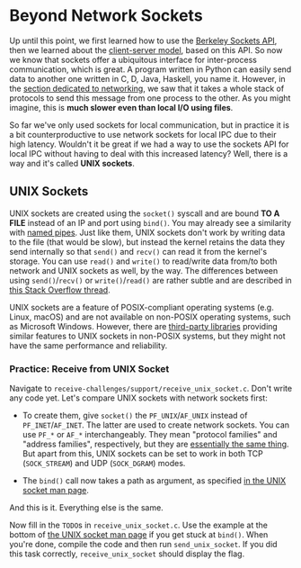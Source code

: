 # Beyond Network Sockets

Up until this point, we first learned how to use the [Berkeley Sockets API](./remote-io.md#api---hail-berkeley-sockets), then we learned about the [client-server model](../../client-server-model/reading/client-server-model.md), based on this API.
So now we know that sockets offer a ubiquitous interface for inter-process communication, which is great.
A program written in Python can easily send data to another one written in C, D, Java, Haskell, you name it.
However, in the [section dedicated to networking](../../networking-101/reading/networking-101.md), we saw that it takes a whole stack of protocols to send this message from one process to the other.
As you might imagine, this is **much slower even than local I/O using files**.

So far we've only used sockets for local communication, but in practice it is a bit counterproductive to use network sockets for local IPC due to their high latency.
Wouldn't it be great if we had a way to use the sockets API for local IPC without having to deal with this increased latency?
Well, there is a way and it's called **UNIX sockets**.

## UNIX Sockets

UNIX sockets are created using the `socket()` syscall and are bound **TO A FILE** instead of an IP and port using `bind()`.
You may already see a similarity with [named pipes](../../pipes/reading/pipes.md#named-pipes---mkfifo).
Just like them, UNIX sockets don't work by writing data to the file (that would be slow), but instead the kernel retains the data they send internally so that `send()` and `recv()` can read it from the kernel's storage.
You can use `read()` and `write()` to read/write data from/to both network and UNIX sockets as well, by the way.
The differences between using `send()`/`recv()` or `write()`/`read()` are rather subtle and are described in [this Stack Overflow thread](https://stackoverflow.com/questions/1790750/what-is-the-difference-between-read-and-recv-and-between-send-and-write).

UNIX sockets are a feature of POSIX-compliant operating systems (e.g. Linux, macOS) and are not available on non-POSIX operating systems, such as Microsoft Windows.
However, there are [third-party libraries](https://crates.io/crates/uds_windows) providing similar features to UNIX sockets in non-POSIX systems, but they might not have the same performance and reliability.

### Practice: Receive from UNIX Socket

Navigate to `receive-challenges/support/receive_unix_socket.c`.
Don't write any code yet.
Let's compare UNIX sockets with network sockets first:

- To create them, give `socket()` the `PF_UNIX`/`AF_UNIX` instead of `PF_INET`/`AF_INET`.
The latter are used to create network sockets.
You can use `PF_*` or `AF_*` interchangeably.
They mean "protocol families" and "address families", respectively, but they are [essentially the same thing](https://stackoverflow.com/a/6737450).
But apart from this, UNIX sockets can be set to work in both TCP (`SOCK_STREAM`) and UDP (`SOCK_DGRAM`) modes.

- The `bind()` call now takes a path as argument, as specified [in the UNIX socket man page](https://man7.org/linux/man-pages/man7/unix.7.html).

And this is it.
Everything else is the same.

Now fill in the `TODO`s in `receive_unix_socket.c`.
Use the example at the bottom of [the UNIX socket man page](https://man7.org/linux/man-pages/man7/unix.7.html) if you get stuck at `bind()`.
When you're done, compile the code and then run `send_unix_socket`.
If you did this task correctly, `receive_unix_socket` should display the flag.
